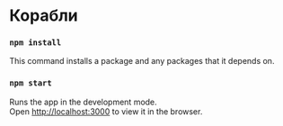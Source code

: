 # Корабли

### `npm install`
This command installs a package and any packages that it depends on. 

### `npm start`

Runs the app in the development mode.\
Open [http://localhost:3000](http://localhost:3000) to view it in the browser.



